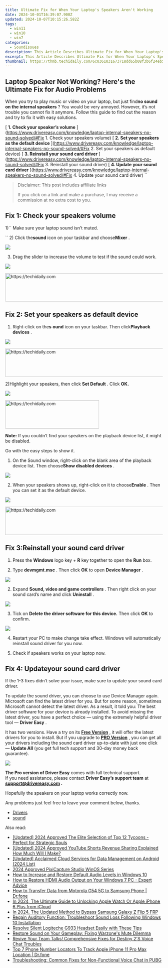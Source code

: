 ```yaml
---
title: Ultimate Fix for When Your Laptop's Speakers Aren't Working
date: 2024-10-01T16:39:07.900Z
updated: 2024-10-07T10:15:26.582Z
tags:
  - win11
  - win10
  - win7
categories:
  - SoundIssues
description: This Article Describes Ultimate Fix for When Your Laptop's Speakers Aren't Working
excerpt: This Article Describes Ultimate Fix for When Your Laptop's Speakers Aren't Working
thumbnail: https://thmb.techidaily.com/6c0361031673718dd65b08f3b6f24eb590de40f0c8e00739939cad23b109e68b.png
---
```


## Laptop Speaker Not Working? Here's the Ultimate Fix for Audio Problems

When you try to play music or video on your laptop, but just find**no sound on the internal speakers** ? You would be very annoyed. However, it’s not trouble you cannot fix it anymore. Follow this guide to find out the reason and try to fix it with easy solutions.

[ **1\. Check your speaker’s volume** ](<https://www.drivereasy.com/knowledge/laptop-internal-speakers-no-sound-solved/#Fix> 1. Check your speakers volume)
[ **2\. Set your speakers as the default device** ](<https://www.drivereasy.com/knowledge/laptop-internal-speakers-no-sound-solved/#Fix> 2. Set your speakers as default device)
[ **3\. Reinstall your sound card driver** ](<https://www.drivereasy.com/knowledge/laptop-internal-speakers-no-sound-solved/#Fix> 3. Reinstall your sound driver)
[ **4\. Update your sound card driver** ](<https://www.drivereasy.com/knowledge/laptop-internal-speakers-no-sound-solved/#Fix> 4. Update your sound card driver) ``

>  Disclaimer: This post includes affiliate links
>
>  If you click on a link and make a purchase, I may receive a commission at no extra cost to you.
>

## Fix 1: Check your speakers volume

 1)`` Make sure your laptop sound isn’t muted.

`` 2) Click the**sound** icon on your taskbar and choose**Mixer** .

![](https://images.drivereasy.com/wp-content/uploads/2017/03/1-17.jpg)

 3) Drag the slider to increase the volume to test if the sound could work.

![](https://images.drivereasy.com/wp-content/uploads/2017/03/4-22.png)

<!-- affiliate ads begin -->
<a href="https://appsumo.8odi.net/c/5597632/2100541/7443" target="_top" id="2100541">
  <img src="//a.impactradius-go.com/display-ad/7443-2100541" border="0" alt="https://techidaily.com" width="728" height="90"/>
</a>
<img height="0" width="0" src="https://appsumo.8odi.net/i/5597632/2100541/7443" style="position:absolute;visibility:hidden;" border="0" />
<!-- affiliate ads end -->

## Fix 2: Set your speakers as default device

 1) Right-click on the**s** **ound** icon on your taskbar. Then click**Playback devices** .

![](https://images.drivereasy.com/wp-content/uploads/2017/03/1-15.jpg)

<!-- affiliate ads begin -->
<a href="https://bluettius.sjv.io/c/5597632/2139119/17108" target="_top" id="2139119">
  <img src="//a.impactradius-go.com/display-ad/17108-2139119" border="0" alt="https://techidaily.com" width="728" height="90"/>
</a>
<img height="0" width="0" src="https://bluettius.sjv.io/i/5597632/2139119/17108" style="position:absolute;visibility:hidden;" border="0" />
<!-- affiliate ads end -->

 2)Highlight your speakers, then click **Set Default** . Click **OK.**

![](https://images.drivereasy.com/wp-content/uploads/2017/03/5-7.jpg)

<!-- affiliate ads begin -->
<a href="https://aligracehair.sjv.io/c/5597632/1868586/19272" target="_top" id="1868586">
  <img src="//a.impactradius-go.com/display-ad/19272-1868586" border="0" alt="https://techidaily.com" width="300" height="90"/>
</a>
<img height="0" width="0" src="https://aligracehair.sjv.io/i/5597632/1868586/19272" style="position:absolute;visibility:hidden;" border="0" />
<!-- affiliate ads end -->

**Note:**  If you couldn’t find your speakers on the playback device list, it might be disabled.

Go with the easy steps to show it.

 1) On the Sound window, right-click on the blank area of the playback device list. Then choose**Show disabled devices** .

![](https://images.drivereasy.com/wp-content/uploads/2017/03/6-11.jpg)

 2) When your speakers shows up, right-click on it to choose**Enable** . Then you can set it as the default device.

![](https://images.drivereasy.com/wp-content/uploads/2017/03/7-7.jpg)

<!-- affiliate ads begin -->
<a href="https://appsumo.8odi.net/c/5597632/2137378/7443" target="_top" id="2137378">
  <img src="//a.impactradius-go.com/display-ad/7443-2137378" border="0" alt="https://techidaily.com" width="600" height="90"/>
</a>
<img height="0" width="0" src="https://appsumo.8odi.net/i/5597632/2137378/7443" style="position:absolute;visibility:hidden;" border="0" />
<!-- affiliate ads end -->

## Fix 3:**Reinstall your sound card driver**

1) Press the **Windows** logo key + **R** key together to open the **Run** box.

2) Type **devmgmt.msc** . Then click **OK** to open **Device Manager** .

![](https://images.drivereasy.com/wp-content/uploads/2017/03/5-6.jpg)

2) Expand **Sound, video and game controllers** . Then right click on your sound card’s name and click **Uninstall** .

![](https://images.drivereasy.com/wp-content/uploads/2017/03/6-10.jpg)

3) Tick on **Delete the driver software for this device.** Then click **OK** to confirm.

![](https://images.drivereasy.com/wp-content/uploads/2017/03/7-9.jpg)

 4) Restart your PC to make change take effect. Windows will automatically reinstall sound driver for you now.

 5) Check if speakers works on your laptop now.

## Fix 4: Update**your sound card driver**

 If the 1-3 fixes didn’t solve your issue, make sure to update your sound card driver.

 To update the sound driver, you can choose to use Device Manager again. Microsoft can find the latest driver for you. But for some reason, sometimes Microsoft cannot detect the latest driver. As a result, it told you: The best driver software for your device is already installed. To avoid missing the latest driver, you have a perfect choice — using the extremely helpful driver tool — **Driver Easy** .

It has two versions. Have a try on its **[Free Version](https://tools.techidaily.com/drivereasy/download/)**  , it will offer the latest drivers for you to install. But if you upgrade to **[PRO Version](https://tools.techidaily.com/drivereasy/download/)**  , you can get all your drivers including the sound card driver up-to-date with just one click — **Update All** (you get full tech support and 30-day money back guarantee).

![](https://images.drivereasy.com/wp-content/uploads/2017/03/8-5.jpg)

**The Pro version of Driver Easy** comes with full technical support.  
 If you need assistance, please contact **Driver Easy’s support team** at **[support@drivereasy.com](https://tools.techidaily.com/drivereasy/download/) .**

Hopefully the speakers on your laptop works correctly now.

Any problems just feel free to leave your comment below, thanks.

* [Drivers](https://tools.techidaily.com/drivereasy/download/)
* [sound](https://tools.techidaily.com/drivereasy/download/)

<ins class="adsbygoogle"
     style="display:block"
     data-ad-format="autorelaxed"
     data-ad-client="ca-pub-7571918770474297"
     data-ad-slot="1223367746"></ins>

<ins class="adsbygoogle"
     style="display:block"
     data-ad-client="ca-pub-7571918770474297"
     data-ad-slot="8358498916"
     data-ad-format="auto"
     data-full-width-responsive="true"></ins>

<span class="atpl-alsoreadstyle">Also read:</span>
<div><ul>
<li><a href="https://video-capture.techidaily.com/updated-2024-approved-the-elite-selection-of-top-12-tycoons-perfect-for-strategic-souls/"><u>[Updated] 2024 Approved The Elite Selection of Top 12 Tycoons - Perfect for Strategic Souls</u></a></li>
<li><a href="https://youtube-docs.techidaily.com/ed-2024-approved-youtube-shorts-revenue-sharing-explained-how-much-will-i-make/"><u>[Updated] 2024 Approved YouTube Shorts Revenue Sharing Explained How Much Will I Make?</u></a></li>
<li><a href="https://fox-direct.techidaily.com/updated-acclaimed-cloud-services-for-data-management-on-android-2024-list/"><u>[Updated] Acclaimed Cloud Services for Data Management on Android (2024 List)</u></a></li>
<li><a href="https://screen-video-capture.techidaily.com/2024-approved-pixicapture-studio-winos-series/"><u>2024 Approved PixiCapture Studio WinOS Series</u></a></li>
<li><a href="https://sound-issues.techidaily.com/how-to-increase-and-restore-default-audio-levels-in-windows-10/"><u>How to Increase and Restore Default Audio Levels in Windows 10</u></a></li>
<li><a href="https://sound-issues.techidaily.com/how-to-restore-hdmi-audio-output-on-your-windows-7-pc-expert-advice/"><u>How to Restore HDMI Audio Output on Your Windows 7 PC - Expert Advice</u></a></li>
<li><a href="https://android-transfer.techidaily.com/how-to-transfer-data-from-motorola-g54-5g-to-samsung-phone-drfone-by-drfone-transfer-from-android-transfer-from-android/"><u>How to Transfer Data from Motorola G54 5G to Samsung Phone | Dr.fone</u></a></li>
<li><a href="https://activate-lock.techidaily.com/in-2024-the-ultimate-guide-to-unlocking-apple-watch-or-apple-iphone-6-plus-from-icloud-by-drfone-ios/"><u>In 2024, The Ultimate Guide to Unlocking Apple Watch Or Apple iPhone 6 Plus from iCloud</u></a></li>
<li><a href="https://android-frp.techidaily.com/in-2024-the-updated-method-to-bypass-samsung-galaxy-z-flip-5-frp-by-drfone-android/"><u>In 2024, The Updated Method to Bypass Samsung Galaxy Z Flip 5 FRP</u></a></li>
<li><a href="https://sound-issues.techidaily.com/regain-auditory-function-troubleshoot-sound-loss-following-windows-10-installation/"><u>Regain Auditory Function: Troubleshoot Sound Loss Following Windows 10 Installation</u></a></li>
<li><a href="https://sound-issues.techidaily.com/resolve-silent-logiteche-g933-headset-easily-with-these-tips/"><u>Resolve Silent Logiteche G933 Headset Easily with These Tips</u></a></li>
<li><a href="https://sound-issues.techidaily.com/restore-sound-on-your-gameplay-fixing-warzones-mute-dilemma/"><u>Restore Sound on Your Gameplay: Fixing Warzone's Mute Dilemma</u></a></li>
<li><a href="https://sound-issues.techidaily.com/revive-your-team-talks-comprehensive-fixes-for-destiny-2s-voice-chat-troubles/"><u>Revive Your Team Talks! Comprehensive Fixes for Destiny 2'S Voice Chat Troubles</u></a></li>
<li><a href="https://ios-location-track.techidaily.com/top-7-phone-number-locators-to-track-apple-iphone-11-pro-max-location-drfone-by-drfone-virtual-ios/"><u>Top 7 Phone Number Locators To Track Apple iPhone 11 Pro Max Location | Dr.fone</u></a></li>
<li><a href="https://sound-issues.techidaily.com/troubleshooting-common-fixes-for-non-functional-voice-chat-in-pubg/"><u>Troubleshooting: Common Fixes for Non-Functional Voice Chat in PUBG</u></a></li>
</ul></div>

